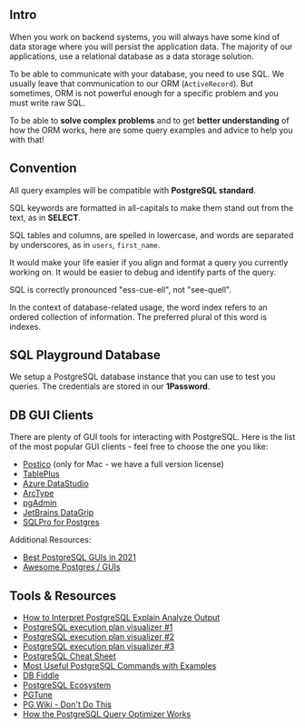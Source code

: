 ## Intro

When you work on backend systems, you will always have some kind of data storage where you will persist the application data.
The majority of our applications, use a relational database as a data storage solution.

To be able to communicate with your database, you need to use SQL.
We usually leave that communication to our ORM (`ActiveRecord`). But sometimes, ORM is not powerful enough for a specific problem and you must write raw SQL.

To be able to **solve complex problems** and to get **better understanding** of how the ORM works, here are some query examples and advice to help you with that!


## Convention

All query examples will be compatible with **PostgreSQL standard**.

SQL keywords are formatted in all-capitals to make them stand out from the text, as in **SELECT**.

SQL tables and columns, are spelled in lowercase, and words are separated by underscores, as in `users`, `first_name`.

It would make your life easier if you align and format a query you currently working on. It would be easier to debug and identify parts of the query.

SQL is correctly pronounced "ess-cue-ell", not "see-quell".

In the context of database-related usage, the word index refers to an ordered collection of information. The preferred plural of this word is indexes.


## SQL Playground Database

We setup a PostgreSQL database instance that you can use to test you queries.
The credentials are stored in our **1Password**.


## DB GUI Clients

There are plenty of GUI tools for interacting with PostgreSQL. Here is the list of the most popular GUI clients - feel free to choose the one you like:

  * [Postico](https://eggerapps.at/postico/) (only for Mac - we have a full version license)
  * [TablePlus](https://tableplus.com/)
  * [Azure DataStudio](https://docs.microsoft.com/en-us/sql/azure-data-studio)
  * [ArcType](https://arctype.com/)
  * [pgAdmin](https://www.pgadmin.org/)
  * [JetBrains DataGrip](https://www.jetbrains.com/datagrip/)
  * [SQLPro for Postgres](http://macpostgresclient.com/)


Additional Resources:

  * [Best PostgreSQL GUIs in 2021](https://retool.com/blog/best-postgresql-guis-in-2020/)
  * [Awesome Postgres / GUIs](https://dhamaniasad.github.io/awesome-postgres/#gui)


## Tools & Resources

  * [How to Interpret PostgreSQL Explain Analyze Output](https://www.cybertec-postgresql.com/en/how-to-interpret-postgresql-explain-analyze-output/)
  * [PostgreSQL execution plan visualizer #1](https://explain.dalibo.com/)
  * [PostgreSQL execution plan visualizer #2](http://tatiyants.com/pev/#/plans/new)
  * [PostgreSQL execution plan visualizer #3](https://explain.depesz.com/)
  * [PostgreSQL Cheat Sheet](https://postgrescheatsheet.com)
  * [Most Useful PostgreSQL Commands with Examples](https://technobytz.com/most-useful-postgresql-commands.html)
  * [DB Fiddle](https://www.db-fiddle.com/)
  * [PostgreSQL Ecosystem](https://github.com/EfficiencyGeek/postgresql-ecosystem)
  * [PGTune](https://pgtune.leopard.in.ua/)
  * [PG Wiki - Don't Do This](https://wiki.postgresql.org/wiki/Don't_Do_This)
  * [How the PostgreSQL Query Optimizer Works](https://www.cybertec-postgresql.com/en/how-the-postgresql-query-optimizer-works/)
